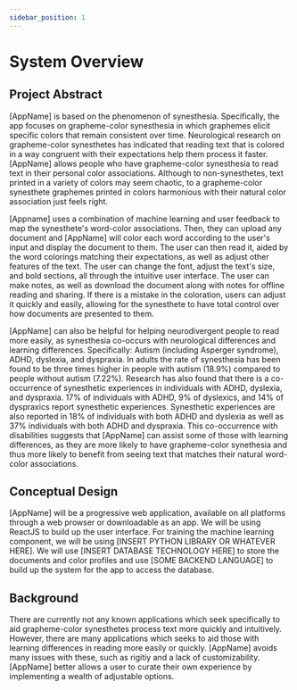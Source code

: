 ```yaml
---
sidebar_position: 1
---
```


# System Overview

## Project Abstract
 
[AppName] is based on the phenomenon of synesthesia. Specifically, the app focuses on grapheme-color synesthesia in which graphemes elicit specific colors that remain consistent over time. Neurological research on grapheme-color synesthetes has indicated that reading text that is colored in a way congruent with their expectations help them process it faster. [AppName] allows people who have grapheme-color synesthesia to read text in their personal color associations. Although to non-synesthetes, text printed in a variety of colors may seem chaotic, to a grapheme-color synesthete graphemes printed in colors harmonious with their natural color association just feels right.
  
[Appname] uses a combination of machine learning and user feedback to map the synesthete's word-color associations. Then, they can upload any document and [AppName] will color each word according to the user's input and display the document to them. The user can then read it, aided by the word colorings matching their expectations, as well as adjust other features of the text. The user can change the font, adjust the text's size, and bold sections, all through the intuitive user interface. The user can make notes, as well as download the document along with notes for offline reading and sharing. If there is a mistake in the coloration, users can adjust it quickly and easily, allowing for the synesthete to have total control over how documents are presented to them. 
  
[AppName] can also be helpful for helping neurodivergent people to read more easily, as synesthesia co-occurs with neurological differences and learning differences. Specifically: Autism (including Asperger syndrome), ADHD, dyslexia, and dyspraxia. In adults the rate of synesthesia has been found to be three times higher in people with autism (18.9%) compared to people without autism (7.22%). Research has also found that there is a co-occurrence of synesthetic experiences in individuals with ADHD, dyslexia, and dyspraxia. 17% of individuals with ADHD, 9% of dyslexics, and 14% of dyspraxics report synesthetic experiences. Synesthetic experiences are also reported in 18% of individuals with both ADHD and dyslexia as well as 37% individuals with both ADHD and dyspraxia. This co-occurrence with disabilities suggests that [AppName] can assist some of those with learning differences, as they are more likely to have grapheme-color synethesia and thus more likely to benefit from seeing text that matches their natural word-color associations. 

## Conceptual Design
[AppName] will be a progressive web application, available on all platforms through a web prowser or downloadable as an app. We will be using ReactJS to build up the user interface. For training the machine learning component, we will be using [INSERT PYTHON LIBRARY OR WHATEVER HERE]. We will use [INSERT DATABASE TECHNOLOGY HERE] to store the documents and color profiles and use [SOME BACKEND LANGUAGE] to build up the system for the app to access the database.

## Background

There are currently not any known applications which seek specifically to aid grapheme-color synesthetes process text more quickly and intuitively. However, there are many applications which seeks to aid those with learning differences in reading more easily or quickly. [AppName] avoids many issues with these, such as rigitiy and a lack of customizability. [AppName] better allows a user to curate their own experience by implementing a wealth of adjustable options.
